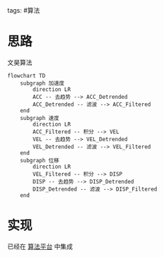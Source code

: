 tags: #算法

# 思路
文昊算法

```mermaid
flowchart TD
	subgraph 加速度
		direction LR
		ACC -- 去趋势 --> ACC_Detrended
		ACC_Detrended -- 滤波 --> ACC_Filtered
	end
	subgraph 速度
		direction LR
		ACC_Filtered -- 积分 --> VEL
		VEL -- 去趋势 --> VEL_Detrended
		VEL_Detrended -- 滤波 --> VEL_Filtered
	end
	subgraph 位移
		direction LR
		VEL_Filtered -- 积分 --> DISP
		DISP -- 去趋势 --> DISP_Detrended
		DISP_Detrended -- 滤波 --> DISP_Filtered
	end
```


# 实现
已经在 [算法平台](http://suanfa.link) 中集成